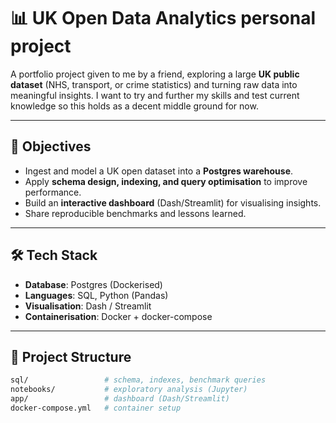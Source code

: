 # 📊 UK Open Data Analytics personal project

A portfolio project given to me by a friend, exploring a large **UK public dataset** (NHS, transport, or crime statistics) and turning raw data into meaningful insights.
I want to try and further my skills and test current knowledge so this holds as a decent middle ground for now.

---

## 🚀 Objectives  
- Ingest and model a UK open dataset into a **Postgres warehouse**.  
- Apply **schema design, indexing, and query optimisation** to improve performance.  
- Build an **interactive dashboard** (Dash/Streamlit) for visualising insights.  
- Share reproducible benchmarks and lessons learned.  

---

## 🛠️ Tech Stack  
- **Database**: Postgres (Dockerised)  
- **Languages**: SQL, Python (Pandas)  
- **Visualisation**: Dash / Streamlit  
- **Containerisation**: Docker + docker-compose  

---

## 📂 Project Structure  
```bash
sql/                 # schema, indexes, benchmark queries  
notebooks/           # exploratory analysis (Jupyter)  
app/                 # dashboard (Dash/Streamlit)  
docker-compose.yml   # container setup  
